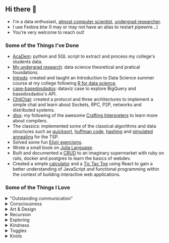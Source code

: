 ## Hi there 👋

- I'm a data enthusiast, [almost computer scientist][curriculum], [undergrad researcher][research].
- I use Fedora btw (I may or may not have an alias to restart pipewire...)
- You're very welcome to reach out! 

### Some of the Things I’ve Done
- [AcaDem][academ]: python and SQL script to extract and process my college's students data.
- [My undergrad research][research]: data science theoretical and pratical foundations.
- [Introds][introds]: created and taught an Introduction to Data Science summer course at my college following [R for data science][r4ds].
- [case-basedosdados][basedados]: dataviz case to explore BigQuery and basedosdados's API.
- [ChitChat][chitchat]: created a protocol and three architectures to implement a simple chat and learn about Sockets, RPC, P2P, networks and distributed systems.
- [dlox][dlox]: my following of the awesome [Crafting Interpreters][crafting_interpreters] to learn more about compilers.
- The classics: implemented some of the classical algorithms and data structures such as [quicksort][quicksort], [huffman code][huffman], [hashing][hashing] and [simulated annealing][sim_annealing] for the TSP. 
- Solved some fun [Elixir exercisms][elixir_exercism].
- Wrote a small book on [Julia Language][julia].
- Built and documented a [CRUD][niex] to an imaginary supermarket with ruby on rails, docker and postgres to learn the basics of webdev.
- Created a simple [calculator][calculator] and a [Tic Tac Toe][tictactoe] using React to gain a better understanding of JavaScript and functional programming within the context of building interactive web applications.  

### Some of the Things I Love
 <details><summary> "Outstanding communication" </summary>
 
   - "Outstanding communication" is the term I use to describe exceptional communicative pieces, as the name suggests. 
   - It can be any type of medium, any type of message, anything that catches my attention for its efficiency and functionality of communication.
   - <details><summary> I have a <a href="https://youtube.com/playlist?list=PLOyYWXM6fk1aPdjrU-C4ZG-UgF0RDf5ES"> youtube playlist </a> to collect such pieces, take a look at some of them! </summary>  
 
     - [The Kernel Trick in Support Vector Machine](https://youtu.be/Q7vT0--5VII)
     - [EP000: Operation Aurora | HACKING GOOGLE](https://youtu.be/przDcQe6n5o)
     - [The Riemann Hypothesis, Explained](https://youtu.be/zlm1aajH6gY)
     - [Evo-Devo (Despacito Biology Parody) | A Capella Science](https://youtu.be/ydqReeTV_vk)
     - [The Amazing Math behind Colors!](https://youtu.be/gnUYoQ1pwes)
     - [The Trick That Solves Rubik’s Cubes and Breaks Ciphers](https://youtu.be/wL3uWO-KLUE)
     - [Quantum Electrodynamics and Feynman Diagrams](https://youtu.be/X-FEU4mQWtE)
     - [Trigonometry Concepts - Don't Memorize! Visualize!](https://youtu.be/mhd9FXYdf4s)
     - [Building a Computer Controlled Loom](https://youtu.be/Czun6yVpzp0)
     - [The Statistics of Microwave Popcorn](https://youtu.be/oeyW9x7r2Xw)
   </details>

   <!-- - <details><summary> There are other mediums! </summary>
  
     - [Byrne's Euclid](https://www.c82.net/euclid/)!!! </details>    -->
  
</details>

 <details><summary> Consciousness </summary>

  - Awareness 
  - Problems of consciousness, philosophy of mind,
  - Qualia!

 </details> 

 <details><summary> Art & Design </summary>

  - Art being human expression, and design being to leverage human expression to functionality 
  - I'm crazy about functionality, usefulness, goal driven. 
  - To put beauty and elegance on top of that is PARADISE 
  </details> 

 <details><summary> Recursion </summary>
 
  - <details><summary> Recursion </summary>
  
    - <details><summary> Recursion </summary>
      
      - <details><summary> Recursion </summary>
      
        - <details><summary> Recursion </summary>

          - <details><summary> Recursion </summary>
           
            - <details><summary> Recursion </summary></details></details></details></details></details></details></details>
 <details><summary> Exploring </summary>

  - Learning, teaching, building and testing 
  - Experimenting, striving for clarity and truth 
  - Just trying to make things work
  - Systematizing 
 </details>
 <details><summary> Kindness </summary>

  - Cooperation 
  - Helping people
  - Non zero-sum games
  - Really trying to grasp others worldviews 
 </details>
 <details><summary> Toggles </summary>

  - Well ¯\\_(ツ)_/¯
 </details>
 <details><summary> Knots </summary>

   To quote the [ultimate authority on the subject][abok] (emphasis added):

   > To me the simple act of tying a knot is **an adventure in unlimited space**. A bit of string affords a dimensional latitude that is **unique among the entities**.
   > 

   > For an uncomplicated strand is a palpable object that, for all practical purposes, possesses one dimension only. If we move a single strand in a plane, interlacing it at will, actual **objects of beauty and of utility can result** in what is practically two dimensions; and if we choose to direct our strand out of this one plane, another dimension is added which provides opportunity for **an excursion that is limited only by the scope of our own imagery and the length of the ropemaker’s coil**.
   > 
  🪢
 </details>


[curriculum]: my_curriculum_2023-1.pdf
[research]: https://github.com/dbs-97/ds_fundamentals_research
[academ]: https://github.com/dbs-97/demanda_academica
[introds]: https://github.com/dbs-97/introds
[r4ds]: https://r4ds.hadley.nz/
[basedados]: https://github.com/dbs-97/case-basedosdados
[chitchat]: https://github.com/dbs-97/sistdist#daniel-brito
[dlox]: https://github.com/dbs-97/dlox
[crafting_interpreters]: https://craftinginterpreters.com/ 
[quicksort]: https://github.com/dbs-97/DataStructures2/blob/main/sorting_algorithms.py 
[huffman]: https://github.com/dbs-97/Estrutura_Dados/blob/main/LE3/LE3.ipynb
[sim_annealing]: https://github.com/dbs-97/heuristics/blob/main/heuristics_a2.ipynb
[hashing]: https://github.com/dbs-97/DataStructures2/blob/main/am2.ipynb
[elixir_exercism]: https://github.com/dbs-97/exercism_elixir
[julia]: https://github.com/dbs-97/julia_book
[niex]: https://github.com/dbs-97/niex
[calculator]: https://github.com/dbs-97/calculator
[tictactoe]: https://github.com/dbs-97/tictactoe

[out_comm]: https://youtube.com/playlist?list=PLOyYWXM6fk1aPdjrU-C4ZG-UgF0RDf5ES 
[abok]: https://www.goodreads.com/en/book/show/816629.The_Ashley_Book_of_Knots

<!--
**dbs-97/dbs-97** is a ✨ _special_ ✨ repository because its `README.md` (this file) appears on your GitHub profile.

Here are some ideas to get you started:

- 🔭 I’m currently working on ...
- 🌱 I’m currently learning ...
- 👯 I’m looking to collaborate on ...
- 🤔 I’m looking for help with ...
- 💬 Ask me about ...
- 📫 How to reach me: ...
- 😄 Pronouns: ...
- ⚡ Fun fact: ...
-->
